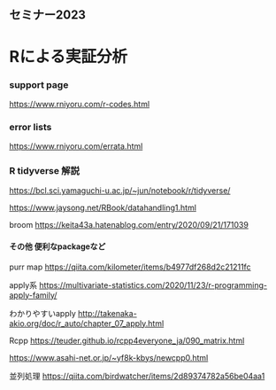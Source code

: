 ## セミナー2023
# Rによる実証分析
### support page 
https://www.rniyoru.com/r-codes.html
### error lists
https://www.rniyoru.com/errata.html
### R tidyverse 解説
https://bcl.sci.yamaguchi-u.ac.jp/~jun/notebook/r/tidyverse/

https://www.jaysong.net/RBook/datahandling1.html

broom
https://keita43a.hatenablog.com/entry/2020/09/21/171039

#### その他 便利なpackageなど
purr map
https://qiita.com/kilometer/items/b4977df268d2c21211fc

apply系
https://multivariate-statistics.com/2020/11/23/r-programming-apply-family/

わかりやすいapply
http://takenaka-akio.org/doc/r_auto/chapter_07_apply.html

Rcpp
https://teuder.github.io/rcpp4everyone_ja/090_matrix.html

https://www.asahi-net.or.jp/~yf8k-kbys/newcpp0.html

並列処理
https://qiita.com/birdwatcher/items/2d89374782a56be04aa1
